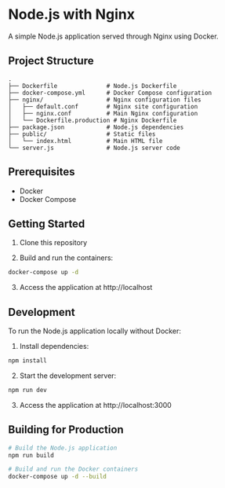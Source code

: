# Node.js with Nginx

A simple Node.js application served through Nginx using Docker.

## Project Structure

```
.
├── Dockerfile              # Node.js Dockerfile
├── docker-compose.yml      # Docker Compose configuration
├── nginx/                  # Nginx configuration files
│   ├── default.conf        # Nginx site configuration
│   ├── nginx.conf          # Main Nginx configuration
│   └── Dockerfile.production # Nginx Dockerfile
├── package.json            # Node.js dependencies
├── public/                 # Static files
│   └── index.html          # Main HTML file
└── server.js               # Node.js server code
```

## Prerequisites

- Docker
- Docker Compose

## Getting Started

1. Clone this repository

2. Build and run the containers:

```bash
docker-compose up -d
```

3. Access the application at http://localhost

## Development

To run the Node.js application locally without Docker:

1. Install dependencies:

```bash
npm install
```

2. Start the development server:

```bash
npm run dev
```

3. Access the application at http://localhost:3000

## Building for Production

```bash
# Build the Node.js application
npm run build

# Build and run the Docker containers
docker-compose up -d --build
``` 